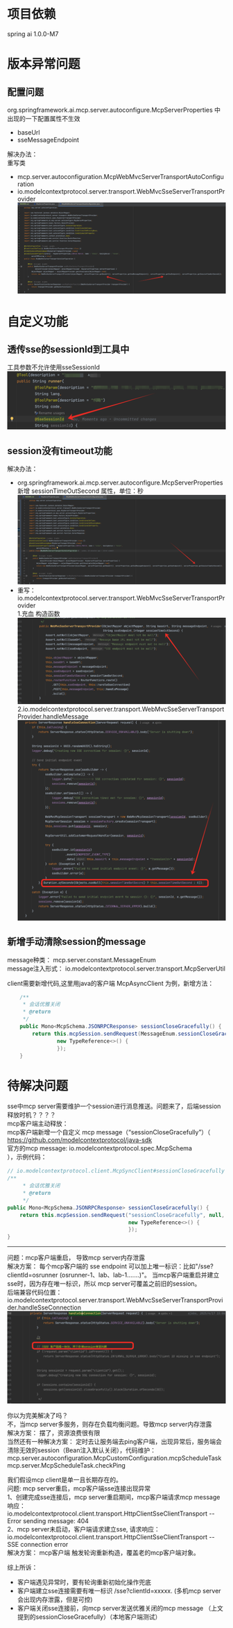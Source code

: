 # 项目依赖
spring ai 1.0.0-M7

# 版本异常问题
 ## 配置问题  
org.springframework.ai.mcp.server.autoconfigure.McpServerProperties 中出现的一下配置属性不生效
- baseUrl
- sseMessageEndpoint

解决办法：  
重写类  
- mcp.server.autoconfiguration.McpWebMvcServerTransportAutoConfiguration
- io.modelcontextprotocol.server.transport.WebMvcSseServerTransportProvider  
![img.png](imgs/1-img.png)  


# 自定义功能
## 透传sse的sessionId到工具中
工具参数不允许使用sseSessionId  
![img.png](imgs/img_4.png)
## session没有timeout功能  
解决办法：  
- org.springframework.ai.mcp.server.autoconfigure.McpServerProperties 新增 sessionTimeOutSecond 属性，单位：秒
![img.png](imgs/img.png)
- 重写： io.modelcontextprotocol.server.transport.WebMvcSseServerTransportProvider   
1.充血 构造函数  
![img_1.png](imgs/img_1.png)  
2.io.modelcontextprotocol.server.transport.WebMvcSseServerTransportProvider.handleMessage  
![img_2.png](imgs/img_2.png)

## 新增手动清除session的message
message种类： mcp.server.constant.MessageEnum  
message注入形式： io.modelcontextprotocol.server.transport.McpServerUtil  

client需要新增代码,这里用java的客户端 McpAsyncClient 为例，新增方法：
```java
	/**
	 * 会话优雅关闭
	 * @return
	 */
	public Mono<McpSchema.JSONRPCResponse> sessionCloseGracefully() {
		return this.mcpSession.sendRequest(MessageEnum.sessionCloseGracefully.name(), null,
				new TypeReference<>() {
				});
	}
```


# 待解决问题
sse中mcp server需要维护一个session进行消息推送。问题来了，后端session释放时机？？？？  
mcp客户端主动释放：  
mcp客户端新增一个自定义 mcp message（“sessionCloseGracefully”）（  
https://github.com/modelcontextprotocol/java-sdk  
官方的mcp message:  io.modelcontextprotocol.spec.McpSchema  
），示例代码：  
```java
// io.modelcontextprotocol.client.McpSyncClient#sessionCloseGracefully
/**
	 * 会话优雅关闭
	 * @return
	 */
public Mono<McpSchema.JSONRPCResponse> sessionCloseGracefully() {
    return this.mcpSession.sendRequest("sessionCloseGracefully", null,
                                       new TypeReference<>() {
                                       });
}
```  
  
  
  
--------------  
问题：mcp客户端重启， 导致mcp server内存泄露  
解决方案： 每个mcp客户端的 sse endpoint 可以加上唯一标识：比如"/sse?clientId=osrunner (osrunner-1、lab、lab-1.......)"。 当mcp客户端重启并建立sse时，因为存在唯一标识，所以 mcp server可覆盖之前旧的session。  
后端兼容代码位置：io.modelcontextprotocol.server.transport.WebMvcSseServerTransportProvider.handleSseConnection  
![img.png](imgs/img_3.png)

你以为完美解决了吗？  
不，当mcp server多服务，则存在负载均衡问题。导致mcp server内存泄露  
解决方案： 摆了，资源浪费很有限  
当然还有一种解决方案： 定时去让服务端去ping客户端，出现异常后，服务端会清除无效的session（Bean注入默认关闭），代码维护：  
mcp.server.autoconfiguration.McpCustomConfiguration.mcpScheduleTask  
mcp.server.McpScheduleTask.checkPing


我们假设mcp client是单一且长期存在的。  
问题: mcp server重启，mcp客户端sse连接出现异常  
1、创建完成sse连接后，mcp server重启期间，mcp客户端请求mcp message响应：    
io.modelcontextprotocol.client.transport.HttpClientSseClientTransport -- Error sending message: 404  
2、mcp server未启动，客户端请求建立sse, 请求响应：  
io.modelcontextprotocol.client.transport.HttpClientSseClientTransport -- SSE connection error  
解决方案：  mcp客户端 触发轮询重新构造，覆盖老的mcp客户端对象。  



综上所诉：  
- 客户端遇见异常时，要有轮询重新初始化操作兜底  
- 客户端建立sse连接需要有唯一标识 /sse?clientId=xxxxx. (多机mcp server会出现内存泄露，但是可控)  
- 客户端关闭sse连接前，向mcp server发送优雅关闭的mcp message （上文提到的sessionCloseGracefully）（本地客户端测试）  


